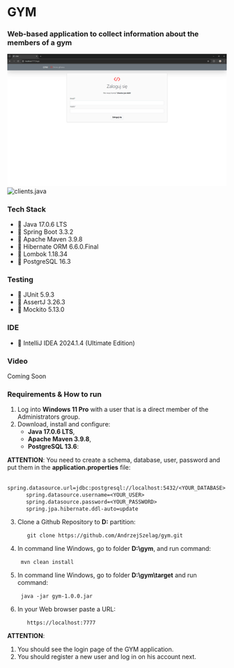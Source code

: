 # GYM
### Web-based application to collect information about the members of a gym

![login.java](login.png "GYM")
![clients.java](cliwents.png "GYM")

### Tech Stack
* 🔶 Java 17.0.6 LTS
* 🔶 Spring Boot 3.3.2
* 🔶 Apache Maven 3.9.8
* 🔶 Hibernate ORM 6.6.0.Final
* 🔶 Lombok 1.18.34
* 🔶 PostgreSQL 16.3

### Testing
* 🔶 JUnit 5.9.3
* 🔶 AssertJ 3.26.3
* 🔶 Mockito 5.13.0

### IDE
* 🔶 IntelliJ IDEA 2024.1.4 (Ultimate Edition)

### Video
Coming Soon

### Requirements & How to run

1. Log into __Windows 11 Pro__ with a user that is a direct member of the Administrators group. 
2. Download, install and configure:
   * __Java 17.0.6 LTS__,
   * __Apache Maven 3.9.8__,
   * __PostgreSQL 13.6__:

**ATTENTION**: You need to create a schema, database, user, password and put them in the __application.properties__ file:

          spring.datasource.url=jdbc:postgresql://localhost:5432/<YOUR_DATABASE>
          spring.datasource.username=<YOUR_USER>
          spring.datasource.password=<YOUR_PASSWORD>
          spring.jpa.hibernate.ddl-auto=update

3. Clone a Github Repository to __D:__ partition:

          git clone https://github.com/AndrzejSzelag/gym.git

4. In command line Windows, go to folder __D:\gym__, and run command: 

        mvn clean install
        
5. In command line Windows, go to folder __D:\gym\target__ and run command:

        java -jar gym-1.0.0.jar

6. In your Web browser paste a URL:

          https://localhost:7777

**ATTENTION**: 
1. You should see the login page of the GYM application. 
2. You should register a new user and log in on his account next.
